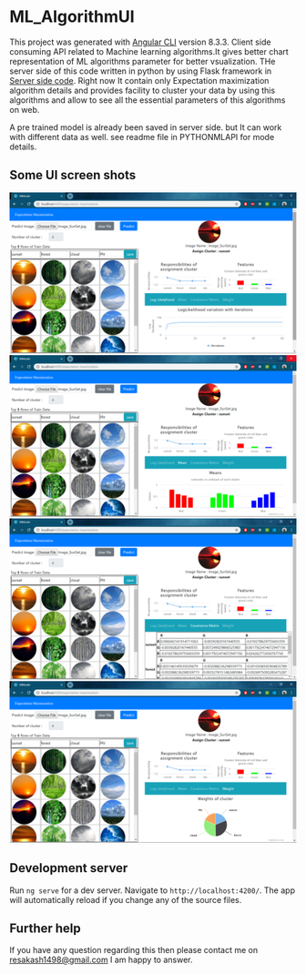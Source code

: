 # ML_AlgorithmUI

This project was generated with [Angular CLI](https://github.com/angular/angular-cli) version 8.3.3. Client side consuming API related to Machine learning algorithms.It gives better chart representation of ML algorithms parameter for better vsualization. THe server side of this code written in python by using Flask framework in [Server side code](https://github.com/Aksh-kumar/PYTHONMLAPI). Right now It contain only Expectation 
maximization algorithm details and provides facility to cluster your data by using this algorithms and allow to see all the essential parameters of this algorithms on web. 

A pre trained model is already been saved in server side. but It can work with different data as well. see readme file in PYTHONMLAPI for mode details.


## Some UI screen shots

![Expectation Maximization Log_likelihood](/src/assets/Log_Likelihood.png)
![Expectation Maximization Means](/src/assets/Means.png)
![Expectation Maximization Covariance Metrix](/src/assets/covariance_metrix.png)
![Expectation Maximization weights](/src/assets/weights.png)

## Development server

Run `ng serve` for a dev server. Navigate to `http://localhost:4200/`. The app will automatically reload if you change any of the source files.



## Further help

If you have any question regarding this then please contact me on resakash1498@gmail.com I am happy to answer.
